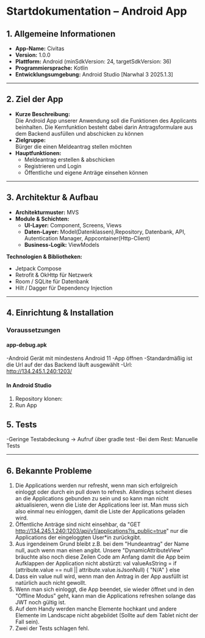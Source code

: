 # Startdokumentation – Android App

## 1. Allgemeine Informationen
- **App-Name:** Civitas  
- **Version:** 1.0.0  
- **Plattform:** Android (minSdkVersion: 24, targetSdkVersion: 36)  
- **Programmiersprache:** Kotlin  
- **Entwicklungsumgebung:** Android Studio [Narwhal 3 2025.1.3]    

---

## 2. Ziel der App
- **Kurze Beschreibung:**  
  Die Android App unserer Anwendung soll die Funktionen des Applicants beinhalten. Die Kernfunktion besteht dabei darin Antragsformulare aus dem 
  Backend ausfüllen und abschicken zu können 
- **Zielgruppe:**  
  Bürger die einen Meldeantrag stellen möchten
- **Hauptfunktionen:**  
  - Meldeantrag erstellen & abschicken
  - Registrieren und Login
  - Öffentliche und eigene Anträge einsehen können 

---

## 3. Architektur & Aufbau
- **Architekturmuster:** MVS 
- **Module & Schichten:**  
  - **UI-Layer:** Component, Screens, Views 
  - **Daten-Layer:** Model(Datenklassen),Repository, Datenbank, API, Autentication Manager, Appcontainer(Http-Client)
  - **Business-Logik:** ViewModels

**Technologien & Bibliotheken:**  
- Jetpack Compose 
- Retrofit & OkHttp für Netzwerk  
- Room / SQLite für Datenbank  
- Hilt / Dagger für Dependency Injection  

---

## 4. Einrichtung & Installation
### Voraussetzungen
#### app-debug.apk
-Android Gerät mit mindestens Android 11
-App öffnen
-Standardmäßig ist die Url auf der das Backend läuft ausgewählt
-Url: http://134.245.1.240:1203/

#### In Android Studio
1. Repository klonen:  
2. Run App

## 5. Tests
-Geringe Testabdeckung -> Aufruf über gradle test
-Bei dem Rest: Manuelle Tests

---

## 6. Bekannte Probleme
1. Die Applications werden nur refresht, wenn man sich erfolgreich einloggt oder durch ein pull down to refresh. Allerdings scheint dieses an die Applications gebunden zu sein und so kann man nicht aktualisieren, wenn die Liste der Applications leer ist. Man muss sich also einmal neu einloggen, damit die Liste der Applications geladen wird.
2. Öffentliche Anträge sind nicht einsehbar, da "GET http://134.245.1.240:1203/api/v1/applications?is_public=true" nur die Applications der eingeloggten User*in zurückgibt.
3. Aus irgendeinem Grund bleibt z.B. bei dem "Hundeantrag" der Name null, auch wenn man einen angibt. Unsere "DynamicAttributeView" bräuchte also noch diese Zeilen Code am Anfang damit die App beim Aufklappen der Application nicht abstürzt:
val valueAsString = if (attribute.value == null || attribute.value.isJsonNull) {
        "N/A"
    } else
4. Dass ein value null wird, wenn man den Antrag in der App ausfüllt ist natürlich auch nicht gewollt.
5. Wenn man sich einloggt, die App beendet, sie wieder öffnet und in den "Offline Modus" geht, kann man die Applications refreshen solange das JWT noch gültig ist.
6. Auf dem Handy werden manche Elemente hochkant und andere Elemente im Landscape nicht abgebildet (Sollte auf dem Tablet nicht der Fall sein).
7. Zwei der Tests schlagen fehl.
